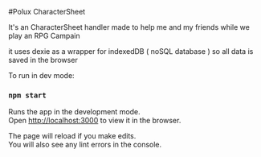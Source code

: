 #Polux CharacterSheet

It's an CharacterSheet handler made to help me and my friends while we play an RPG Campain

it uses dexie as a wrapper for indexedDB ( noSQL database )
so all data is saved in the browser

To run in dev mode: 
### `npm start`

Runs the app in the development mode.\
Open [http://localhost:3000](http://localhost:3000) to view it in the browser.

The page will reload if you make edits.\
You will also see any lint errors in the console.
